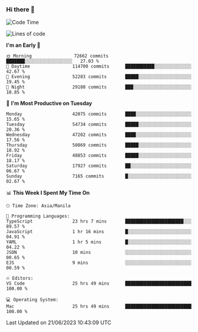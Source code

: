 ### Hi there 👋

<!--START_SECTION:waka-->
![Code Time](http://img.shields.io/badge/Code%20Time-4%2C101%20hrs%2019%20mins-blue)

![Lines of code](https://img.shields.io/badge/From%20Hello%20World%20I%27ve%20Written-105.1%20million%20lines%20of%20code-blue)

**I'm an Early 🐤** 

```text
🌞 Morning                72662 commits       ███████░░░░░░░░░░░░░░░░░░   27.03 % 
🌆 Daytime                114700 commits      ███████████░░░░░░░░░░░░░░   42.67 % 
🌃 Evening                52283 commits       █████░░░░░░░░░░░░░░░░░░░░   19.45 % 
🌙 Night                  29180 commits       ███░░░░░░░░░░░░░░░░░░░░░░   10.85 % 
```
📅 **I'm Most Productive on Tuesday** 

```text
Monday                   42075 commits       ████░░░░░░░░░░░░░░░░░░░░░   15.65 % 
Tuesday                  54734 commits       █████░░░░░░░░░░░░░░░░░░░░   20.36 % 
Wednesday                47202 commits       ████░░░░░░░░░░░░░░░░░░░░░   17.56 % 
Thursday                 50869 commits       █████░░░░░░░░░░░░░░░░░░░░   18.92 % 
Friday                   48853 commits       █████░░░░░░░░░░░░░░░░░░░░   18.17 % 
Saturday                 17927 commits       ██░░░░░░░░░░░░░░░░░░░░░░░   06.67 % 
Sunday                   7165 commits        █░░░░░░░░░░░░░░░░░░░░░░░░   02.67 % 
```


📊 **This Week I Spent My Time On** 

```text
🕑︎ Time Zone: Asia/Manila

💬 Programming Languages: 
TypeScript               23 hrs 7 mins       ██████████████████████░░░   89.57 % 
JavaScript               1 hr 16 mins        █░░░░░░░░░░░░░░░░░░░░░░░░   04.91 % 
YAML                     1 hr 5 mins         █░░░░░░░░░░░░░░░░░░░░░░░░   04.22 % 
JSON                     10 mins             ░░░░░░░░░░░░░░░░░░░░░░░░░   00.65 % 
EJS                      9 mins              ░░░░░░░░░░░░░░░░░░░░░░░░░   00.59 % 

🔥 Editors: 
VS Code                  25 hrs 49 mins      █████████████████████████   100.00 % 

💻 Operating System: 
Mac                      25 hrs 49 mins      █████████████████████████   100.00 % 
```


 Last Updated on 21/06/2023 10:43:09 UTC
<!--END_SECTION:waka-->


<!--
**rad182/rad182** is a ✨ _special_ ✨ repository because its `README.md` (this file) appears on your GitHub profile.

Here are some ideas to get you started:

- 🔭 I’m currently working on ...
- 🌱 I’m currently learning ...
- 👯 I’m looking to collaborate on ...
- 🤔 I’m looking for help with ...
- 💬 Ask me about ...
- 📫 How to reach me: ...
- 😄 Pronouns: ...
- ⚡ Fun fact: ...
-->
